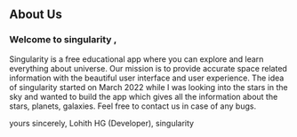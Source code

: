 About Us
----------------

### Welcome to singularity ,  

Singularity is a free educational app where you can explore and learn everything about universe. Our mission is to provide accurate space related information with the beautiful user interface and user experience. The idea of singularity started on March 2022 while I was looking into the stars in the sky and wanted to build the app which gives all the information about the stars, planets, galaxies. Feel free to contact us in case of any bugs.

yours sincerely,
 Lohith HG
 (Developer), singularity 
